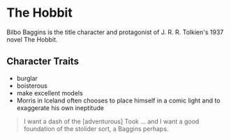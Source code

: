# The Hobbit

Bilbo Baggins is the title character and protagonist of J. R. R. Tolkien's 1937 novel The Hobbit.

## Character Traits

* burglar
* boisterous
* make excellent models
* Morris in Iceland often chooses to place himself in a comic light and to exaggerate his own ineptitude

> I want a dash of the [adventurous] Took ... and I want a good foundation of the stolider sort, a Baggins perhaps.
